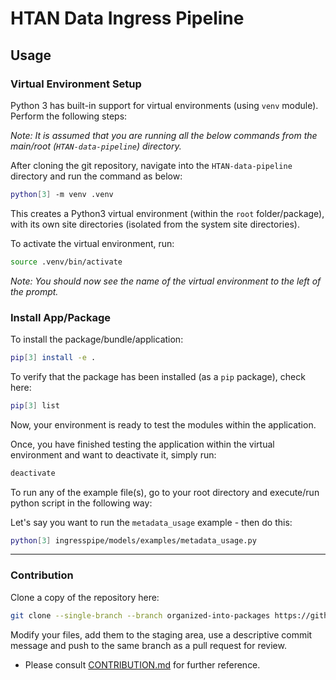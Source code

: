 # HTAN Data Ingress Pipeline

## Usage

### Virtual Environment Setup

Python 3 has built-in support for virtual environments (using `venv` module). Perform the following steps:

_Note: It is assumed that you are running all the below commands from the main/root (`HTAN-data-pipeline`) directory._

After cloning the git repository, navigate into the `HTAN-data-pipeline` directory and run the command as below:

```bash
python[3] -m venv .venv
```

This creates a Python3 virtual environment (within the `root` folder/package), with its own site directories (isolated from the system site directories).

To activate the virtual environment, run:

```bash
source .venv/bin/activate
```

_Note: You should now see the name of the virtual environment to the left of the prompt._

### Install App/Package

To install the package/bundle/application:

```bash
pip[3] install -e .
```

To verify that the package has been installed (as a `pip` package), check here:

```bash
pip[3] list
```

Now, your environment is ready to test the modules within the application.

Once, you have finished testing the application within the virtual environment and want to deactivate it, simply run:

```bash
deactivate
```

To run any of the example file(s), go to your root directory and execute/run python script in the following way:

Let's say you want to run the `metadata_usage` example - then do this:

```bash
python[3] ingresspipe/models/examples/metadata_usage.py
```

----

### Contribution

Clone a copy of the repository here:
      
```bash
git clone --single-branch --branch organized-into-packages https://github.com/Sage-Bionetworks/HTAN-data-pipeline.git
```

Modify your files, add them to the staging area, use a descriptive commit message and push to the same branch as a pull request for review.

* Please consult [CONTRIBUTION.md](https://github.com/Sage-Bionetworks/HTAN-data-pipeline/blob/organized-into-packages/CONTRIBUTION.md) for further reference.